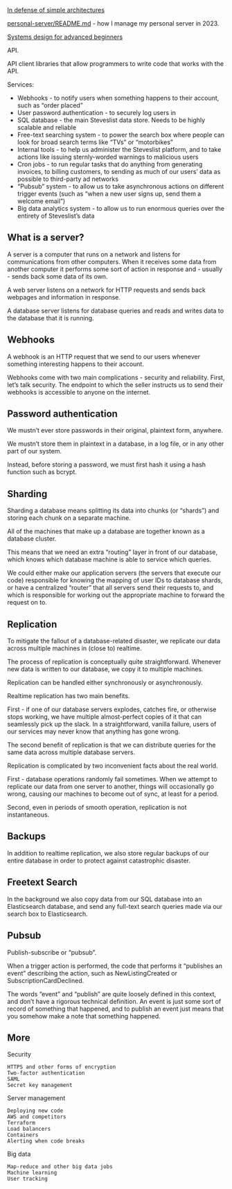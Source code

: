 [In defense of simple architectures](https://danluu.com/simple-architectures/)

[personal-server/README.md](https://github.com/erebe/personal-server/blob/master/README.md) - how I manage my personal server in 2023.

[Systems design for advanced beginners](https://robertheaton.com/2020/04/06/systems-design-for-advanced-beginners/)

API.

API client libraries that allow programmers to write code that works with the API.

Services:

- Webhooks - to notify users when something happens to their account, such as “order placed”
- User password authentication - to securely log users in
- SQL database - the main Steveslist data store. Needs to be highly scalable and reliable
- Free-text searching system - to power the search box where people can look for broad search terms like “TVs” or “motorbikes”
- Internal tools - to help us administer the Steveslist platform, and to take actions like issuing sternly-worded warnings to malicious users
- Cron jobs - to run regular tasks that do anything from generating invoices, to billing customers, to sending as much of our users’ data as possible to third-party ad networks
- “Pubsub” system - to allow us to take asynchronous actions on different trigger events (such as “when a new user signs up, send them a welcome email”)
- Big data analytics system - to allow us to run enormous queries over the entirety of Steveslist’s data

## What is a server?

A server is a computer that runs on a network and listens for communications from other computers. When it receives some data from another computer it performs some sort of action in response and - usually - sends back some data of its own.

A web server listens on a network for HTTP requests and sends back webpages and information in response. 

A database server listens for database queries and reads and writes data to the database that it is running.

## Webhooks

A webhook is an HTTP request that we send to our users whenever something interesting happens to their account.

Webhooks come with two main complications - security and reliability. First, let’s talk security. The endpoint to which the seller instructs us to send their webhooks is accessible to anyone on the internet.

## Password authentication

We mustn’t ever store passwords in their original, plaintext form, anywhere. 

We mustn’t store them in plaintext in a database, in a log file, or in any other part of our system. 

Instead, before storing a password, we must first hash it using a hash function such as bcrypt.

## Sharding

Sharding a database means splitting its data into chunks (or “shards”) and storing each chunk on a separate machine. 

All of the machines that make up a database are together known as a database cluster. 

This means that we need an extra “routing” layer in front of our database, which knows which database machine is able to service which queries. 

We could either make our application servers (the servers that execute our code) responsible for knowing the mapping of user IDs to database shards, or have a centralized “router” that all servers send their requests to, and which is responsible for working out the appropriate machine to forward the request on to.

## Replication

To mitigate the fallout of a database-related disaster, we replicate our data across multiple machines in (close to) realtime.

The process of replication is conceptually quite straightforward. Whenever new data is written to our database, we copy it to multiple machines. 

Replication can be handled either synchronously or asynchronously. 

Realtime replication has two main benefits.

First - if one of our database servers explodes, catches fire, or otherwise stops working, we have multiple almost-perfect copies of it that can seamlessly pick up the slack. In a straightforward, vanilla failure, users of our services may never know that anything has gone wrong. 

The second benefit of replication is that we can distribute queries for the same data across multiple database servers. 

Replication is complicated by two inconvenient facts about the real world. 

First - database operations randomly fail sometimes. When we attempt to replicate our data from one server to another, things will occasionally go wrong, causing our machines to become out of sync, at least for a period. 

Second, even in periods of smooth operation, replication is not instantaneous. 

## Backups

In addition to realtime replication, we also store regular backups of our entire database in order to protect against catastrophic disaster. 

## Freetext Search

In the background we also copy data from our SQL database into an Elasticsearch database, and send any full-text search queries made via our search box to Elasticsearch.

## Pubsub

Publish-subscribe or “pubsub”. 

When a trigger action is performed, the code that performs it “publishes an event” describing the action, such as NewListingCreated or SubscriptionCardDeclined. 

The words “event” and “publish” are quite loosely defined in this context, and don’t have a rigorous technical definition. An event is just some sort of record of something that happened, and to publish an event just means that you somehow make a note that something happened. 

## More

Security

    HTTPS and other forms of encryption
    Two-factor authentication
    SAML
    Secret key management

Server management

    Deploying new code
    AWS and competitors
    Terraform
    Load balancers
    Containers
    Alerting when code breaks

Big data

    Map-reduce and other big data jobs
    Machine learning
    User tracking

